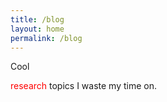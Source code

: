 ```yaml
---
title: /blog
layout: home
permalink: /blog
---
```


Cool <div style="floar:left;color:red;display:inline-block;">research</div> topics I waste my time on.
